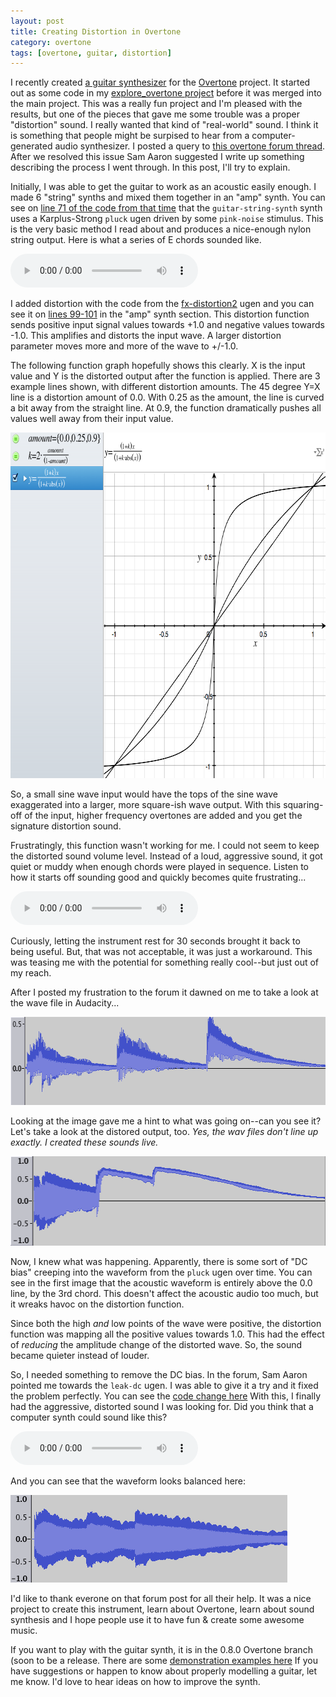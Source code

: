 ```yaml
---
layout: post
title: Creating Distortion in Overtone
category: overtone
tags: [overtone, guitar, distortion]
---
```


I recently created [a guitar
synthesizer](http://github.com/overtone/overtone/blob/master/src/overtone/synth/stringed.clj)
for the [Overtone](http://overtone.github.com/) project.  It started
out as some code in my [explore_overtone
project](http://github.com/rogerallen/explore_overtone) before it was
merged into the main project.  This was a really fun project and I'm
pleased with the results, but one of the pieces that gave me some
trouble was a proper "distortion" sound.  I really wanted that kind of
"real-world" sound.  I think it is something that people might be
surpised to hear from a computer-generated audio synthesizer.  I
posted a query to [this overtone forum
thread](http://groups.google.com/forum/?fromgroups=#!searchin/overtone/distortion/overtone/CQbsKxjEQvc/XGeNOc3XbL4J). After
we resolved this issue Sam Aaron suggested I write up something
describing the process I went through.  In this post, I'll try to
explain.

Initially, I was able to get the guitar to work as an acoustic easily
enough.  I made 6 "string" synths and mixed them together in an "amp"
synth.  You can see on [line 71 of the code from that
time](http://github.com/rogerallen/explore_overtone/blob/a6954fae151743d77be87231cebb8232d15da8bf/src/explore_overtone/guitar.clj#L71)
that the <code>guitar-string-synth</code> synth uses a Karplus-Strong
<code>pluck</code> ugen driven by some <code>pink-noise</code>
stimulus.  This is the very basic method I read about and produces a
nice-enough nylon string output.  Here is what a series of E chords
sounded like.

<audio controls="controls" height="40" width="100">
  <source src="/assets/audio/guitar-e-chord.mp3" type="audio/mp3">
  <source src="/assets/audio/guitar-e-chord.ogg" type="audio/ogg">
  <embed height="40" width="100" src="/assets/audio/guitar-e-chord.mp3">
</audio>

I added distortion with the code from the
[fx-distortion2](https://github.com/overtone/overtone/blob/7d9ae954b23cdfff6a889184942a3d449ea8d5c5/src/overtone/studio/fx.clj#L96)
ugen and you can see it on [lines
99-101](http://github.com/rogerallen/explore_overtone/blob/a6954fae151743d77be87231cebb8232d15da8bf/src/explore_overtone/guitar.clj#L100)
in the "amp" synth section.  This distortion function sends positive
input signal values towards +1.0 and negative values towards
-1.0. This amplifies and distorts the input wave.  A larger distortion
parameter moves more and more of the wave to +/-1.0.

The following function graph hopefully shows this clearly.  X is the
input value and Y is the distorted output after the function is
applied.  There are 3 example lines shown, with different distortion
amounts.  The 45 degree Y=X line is a distortion amount of 0.0.  With
0.25 as the amount, the line is curved a bit away from the straight
line.  At 0.9, the function dramatically pushes all values well away
from their input value.

<img src="/assets/image/distortion-function.png" width="718" height="553" />

So, a small sine wave input would have the tops of the sine wave
exaggerated into a larger, more square-ish wave output.  With this
squaring-off of the input, higher frequency overtones are added and
you get the signature distortion sound.

Frustratingly, this function wasn't working for me.  I could not seem
to keep the distorted sound volume level.  Instead of a loud,
aggressive sound, it got quiet or muddy when enough chords were played
in sequence.  Listen to how it starts off sounding good and quickly
becomes quite frustrating...

<audio controls="controls" height="40" width="100">
  <source src="/assets/audio/guitar-distort-0.mp3" type="audio/mp3">
  <source src="/assets/audio/guitar-distort-0.ogg" type="audio/ogg">
  <embed height="40" width="100" src="/assets/audio/guitar-distort-0.mp3">
</audio>

Curiously, letting the instrument rest for 30 seconds brought it back
to being useful.  But, that was not acceptable, it was just a
workaround.  This was teasing me with the potential for something
really cool--but just out of my reach.

After I posted my frustration to the forum it dawned on me to take a
look at the wave file in Audacity...

<img src="/assets/image/guitar-e-chord-wav.png" width="645" height="141" />

Looking at the image gave me a hint to what was going on--can you see
it?  Let's take a look at the distored output, too.  *Yes, the wav
files don't line up exactly. I created these sounds live.*

<img src="/assets/image/guitar-distort-0-wav.png" width="513" height="143" />

Now, I knew what was happening.  Apparently, there is some sort of "DC
bias" creeping into the waveform from the <code>pluck</code> ugen over
time.  You can see in the first image that the acoustic waveform is
entirely above the 0.0 line, by the 3rd chord. This doesn't affect the
acoustic audio too much, but it wreaks havoc on the distortion
function.

Since both the high *and* low points of the wave were positive, the
distortion function was mapping all the positive values towards
1.0. This had the effect of *reducing* the amplitude change of the
distorted wave.  So, the sound became quieter instead of louder.

So, I needed something to remove the DC bias.  In the forum, Sam Aaron
pointed me towards the <code>leak-dc</code> ugen.  I was able to give
it a try and it fixed the problem perfectly.  You can see the [code
change
here](http://github.com/rogerallen/explore_overtone/commit/97a91d7d84b627cb1e0fd579ff287c4403e29de9#src/explore_overtone/guitar.clj.
) With this, I finally had the aggressive, distorted sound I was
looking for.  Did you think that a computer synth could sound like
this?

<audio controls="controls" height="40" width="100">
  <source src="/assets/audio/guitar-distort-1.mp3" type="audio/mp3">
  <source src="/assets/audio/guitar-distort-1.ogg" type="audio/ogg">
  <embed height="40" width="100" src="/assets/audio/guitar-distort-1.mp3">
</audio>

And you can see that the waveform looks balanced here:

<img src="/assets/image/guitar-distort-1-wav.png" width="443" height="140" />

I'd like to thank everone on that forum post for all their help.  It
was a nice project to create this instrument, learn about Overtone,
learn about sound synthesis and I hope people use it to have fun &
create some awesome music.

If you want to play with the guitar synth, it is in the 0.8.0 Overtone
branch (soon to be a release.  There are some [demonstration examples
here](https://github.com/overtone/overtone/blob/master/src/overtone/examples/instruments/guitar_synth.clj.
) If you have suggestions or happen to know about properly modelling a
guitar, let me know.  I'd love to hear ideas on how to improve the
synth.
